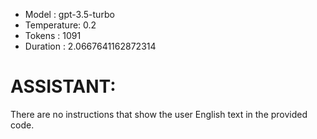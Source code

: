 - Model      : gpt-3.5-turbo
- Temperature: 0.2
- Tokens     : 1091
- Duration   : 2.0667641162872314


# ASSISTANT:
There are no instructions that show the user English text in the provided code.


